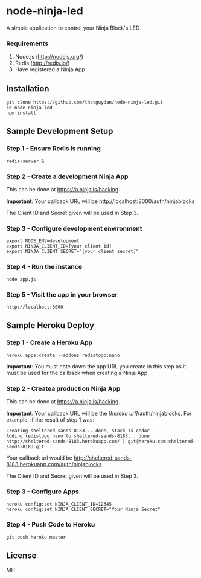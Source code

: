 node-ninja-led
================

A simple application to control your Ninja Block's LED

### Requirements
1. Node.js (http://nodejs.org/)
2. Redis (http://redis.io/)
3. Have registered a Ninja App


## Installation
```
git clone https://github.com/thatguydan/node-ninja-led.git
cd node-ninja-led
npm install
```

## Sample Development Setup
### Step 1 - Ensure Redis is running
```
redis-server &
```
### Step 2 - Create a development Ninja App
This can be done at https://a.ninja.is/hacking. 

**Important**: Your callback URL will be http://localhost:8000/auth/ninjablocks

The Client ID and Secret given will be used in Step 3.

### Step 3 - Configure development environment
```
export NODE_ENV=development
export NINJA_CLIENT_ID=[your client id]
export NINJA_CLIENT_SECRET="[your client secret]"
```

### Step 4 - Run the instance
```
node app.js
```

### Step 5 - Visit the app in your browser
```
http://localhost:8000
```

## Sample Heroku Deploy
### Step 1 - Create a Heroku App
```
heroku apps:create --addons redistogo:nano
```
**Important**: You must note down the app URL you create in this step as it must be used for the callback when creating a Ninja App

### Step 2 - Createa production Ninja App
This can be done at https://a.ninja.is/hacking.

**Important**: Your callback URL will be the _[heroku url]_/auth/ninjablocks. For example, if the result of step 1 was:
```
Creating sheltered-sands-8183... done, stack is cedar
Adding redistogo:nano to sheltered-sands-8183... done
http://sheltered-sands-8183.herokuapp.com/ | git@heroku.com:sheltered-sands-8183.git
```
Your callback url would be http://sheltered-sands-8183.herokuapp.com/auth/ninjablocks

The Client ID and Secret given will be used in Step 3.

### Step 3 - Configure Apps
```
heroku config:set NINJA_CLIENT_ID=12345
heroku config:set NINJA_CLIENT_SECRET="Your Ninja Secret"
```

### Step 4 - Push Code to Heroku
```
git push heroku master
```



## License
MIT
